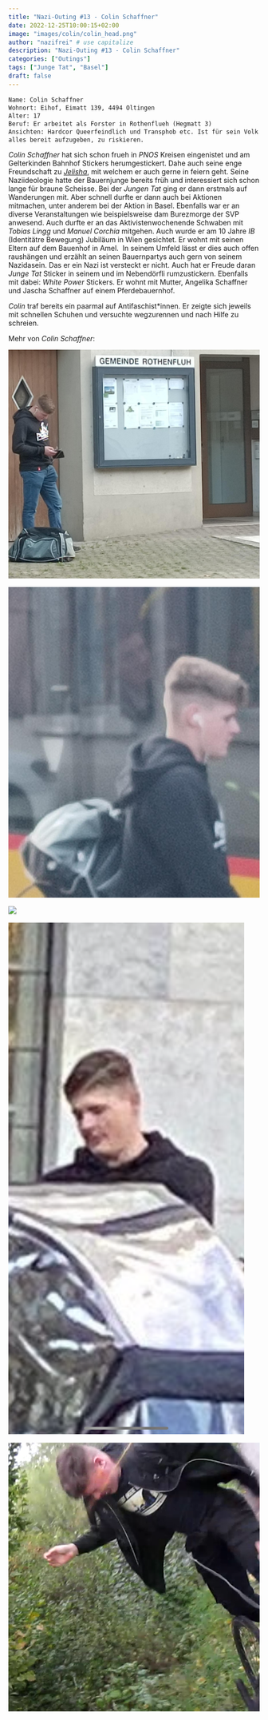 ```yaml
---
title: "Nazi-Outing #13 - Colin Schaffner"
date: 2022-12-25T10:00:15+02:00
image: "images/colin/colin_head.png"
author: "nazifrei" # use capitalize
description: "Nazi-Outing #13 - Colin Schaffner"    
categories: ["Outings"]
tags: ["Junge Tat", "Basel"]
draft: false
---
```


```
Name: Colin Schaffner
Wohnort: Eihof, Eimatt 139, 4494 Oltingen
Alter: 17
Beruf: Er arbeitet als Forster in Rothenflueh (Hegmatt 3)
Ansichten: Hardcor Queerfeindlich und Transphob etc. Ist für sein Volk alles bereit aufzugeben, zu riskieren.
```

_Colin Schaffner_ hat sich schon frueh in _PNOS_ Kreisen eingenistet und am Gelterkinden Bahnhof Stickers herumgestickert. Dahe auch seine enge Freundschaft zu [_Jelisha_](/post/outing-5-jelischa), mit welchem er auch gerne in feiern geht. Seine Naziideologie hatte der Bauernjunge bereits früh und interessiert sich schon lange für braune Scheisse. Bei der _Jungen Tat_ ging er dann erstmals auf Wanderungen mit. Aber schnell durfte er dann auch bei Aktionen mitmachen, unter anderem bei der Aktion in Basel. Ebenfalls war er an diverse Veranstaltungen wie beispielsweise dam Burezmorge der SVP anwesend. Auch durfte er an das Aktivistenwochenende Schwaben mit _Tobias Lingg_ und _Manuel Corchia_ mitgehen. Auch wurde er am 10 Jahre _IB_ (Identitätre Bewegung) Jubiläum in Wien gesichtet. Er wohnt mit seinen Eltern auf dem Bauenhof in Amel.  In seinem Umfeld lässt er dies auch offen raushängen und erzählt an seinen Bauernpartys auch gern von seinem Nazidasein. Das er ein Nazi ist versteckt er nicht. Auch hat er Freude daran _Junge Tat_ Sticker in seinem und im Nebendörfli rumzustickern. Ebenfalls mit dabei: _White Power_ Stickers. Er wohnt mit Mutter, Angelika Schaffner und Jascha Schaffner auf einem Pferdebauernhof.

_Colin_ traf bereits ein paarmal auf Antifaschist\*innen. Er zeigte sich jeweils mit schnellen Schuhen und versuchte wegzurennen und nach Hilfe zu schreien.


Mehr von _Colin Schaffner_:

![](/images/colin/colin1.jpeg)

![](/images/colin/colin2.jpeg)

![](/images/colin/colin3.jpeg)

![](/images/colin/colin4.PNG)

![](/images/colin/colin5.png)
